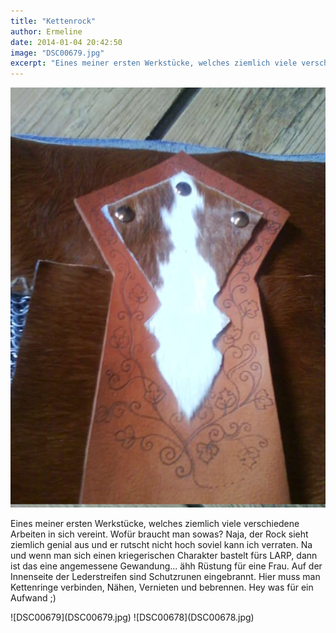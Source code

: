 ```yaml
---
title: "Kettenrock"
author: Ermeline
date: 2014-01-04 20:42:50
image: "DSC00679.jpg"
excerpt: "Eines meiner ersten Werkstücke, welches ziemlich viele verschiedene Arbeiten in sich vereint. "
---
```


![DSC00680](DSC00680.jpg)

Eines meiner ersten Werkstücke, welches ziemlich viele verschiedene Arbeiten in sich vereint. Wofür braucht man sowas? Naja, der Rock sieht ziemlich genial aus und er rutscht nicht hoch soviel kann ich verraten. Na und wenn man sich einen kriegerischen Charakter bastelt fürs LARP, dann ist das eine angemessene Gewandung... ähh Rüstung für eine Frau. Auf der Innenseite der Lederstreifen sind Schutzrunen eingebrannt. Hier muss man Kettenringe verbinden, Nähen, Vernieten und bebrennen. Hey was für ein Aufwand ;)

<div class="slideshow_landscape">
![DSC00679](DSC00679.jpg)
![DSC00678](DSC00678.jpg)
</div>
